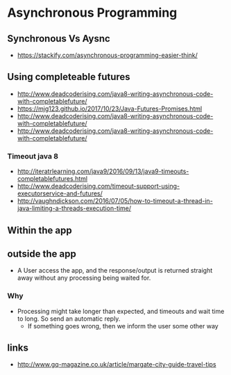# Asynchronous Programming

## Synchronous Vs Aysnc

- https://stackify.com/asynchronous-programming-easier-think/

## Using completeable futures

- http://www.deadcoderising.com/java8-writing-asynchronous-code-with-completablefuture/
- https://mjg123.github.io/2017/10/23/Java-Futures-Promises.html
- http://www.deadcoderising.com/java8-writing-asynchronous-code-with-completablefuture/
- http://www.deadcoderising.com/java8-writing-asynchronous-code-with-completablefuture/

### Timeout java 8

- http://iteratrlearning.com/java9/2016/09/13/java9-timeouts-completablefutures.html
- http://www.deadcoderising.com/timeout-support-using-executorservice-and-futures/
- http://vaughndickson.com/2016/07/05/how-to-timeout-a-thread-in-java-limiting-a-threads-execution-time/

## Within the app

## outside the app

- A User access the app, and the response/output is returned straight away without any processing being waited for.

### Why

- Processing might take longer than expected, and timeouts and wait time to long. So send an automatic reply.
  - If something goes wrong, then we inform the user some other way
## links

-  http://www.gq-magazine.co.uk/article/margate-city-guide-travel-tips
